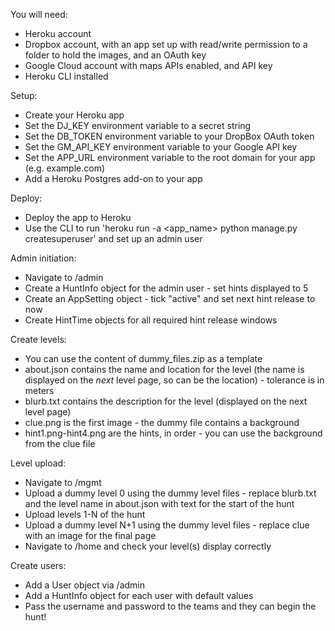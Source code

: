 You will need:
- Heroku account
- Dropbox account, with an app set up with read/write permission to a folder to hold the images, and an OAuth key
- Google Cloud account with maps APIs enabled, and API key
- Heroku CLI installed

Setup:
- Create your Heroku app
- Set the DJ_KEY environment variable to a secret string
- Set the DB_TOKEN environment variable to your DropBox OAuth token
- Set the GM_API_KEY environment variable to your Google API key
- Set the APP_URL environment variable to the root domain for your app (e.g. example.com)
- Add a Heroku Postgres add-on to your app

Deploy:
- Deploy the app to Heroku
- Use the CLI to run 'heroku run -a <app_name> python manage.py createsuperuser' and set up an admin user


Admin initiation:
- Navigate to <domain>/admin
- Create a HuntInfo object for the admin user - set hints displayed to 5
- Create an AppSetting object - tick "active" and set next hint release to now
- Create HintTime objects for all required hint release windows

Create levels:
- You can use the content of dummy_files.zip as a template
- about.json contains the name and location for the level (the name is displayed on the *next* level page, so can be the location) - tolerance is in meters
- blurb.txt contains the description for the level (displayed on the next level page)
- clue.png is the first image - the dummy file contains a background
- hint1.png-hint4.png are the hints, in order - you can use the background from the clue file

Level upload:
- Navigate to <domain>/mgmt
- Upload a dummy level 0 using the dummy level files - replace blurb.txt and the level name in about.json with text for the start of the hunt
- Upload levels 1-N of the hunt
- Upload a dummy level N+1 using the dummy level files - replace clue with an image for the final page
- Navigate to <domain>/home and check your level(s) display correctly

Create users:
- Add a User object via <domain>/admin
- Add a HuntInfo object for each user with default values
- Pass the username and password to the teams and they can begin the hunt!